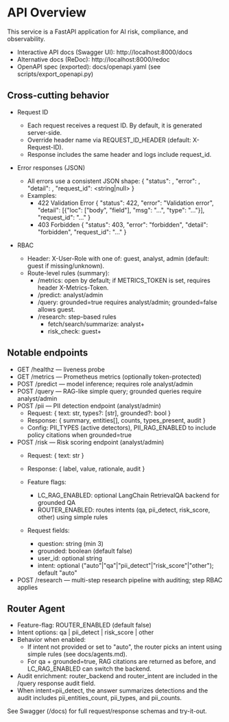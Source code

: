 # API Overview

This service is a FastAPI application for AI risk, compliance, and observability.

- Interactive API docs (Swagger UI): http://localhost:8000/docs
- Alternative docs (ReDoc): http://localhost:8000/redoc
- OpenAPI spec (exported): docs/openapi.yaml (see scripts/export_openapi.py)

## Cross-cutting behavior

- Request ID
  - Each request receives a request ID. By default, it is generated server-side.
  - Override header name via REQUEST_ID_HEADER (default: X-Request-ID).
  - Response includes the same header and logs include request_id.

- Error responses (JSON)
  - All errors use a consistent JSON shape:
    {
      "status": <int>,
      "error": <string>,
      "detail": <any>,
      "request_id": <string|null>
    }
  - Examples:
    - 422 Validation Error
      {
        "status": 422,
        "error": "Validation error",
        "detail": [{"loc": ["body", "field"], "msg": "...", "type": "..."}],
        "request_id": "..."
      }
    - 403 Forbidden
      {
        "status": 403,
        "error": "forbidden",
        "detail": "forbidden",
        "request_id": "..."
      }

- RBAC
  - Header: X-User-Role with one of: guest, analyst, admin (default: guest if missing/unknown).
  - Route-level rules (summary):
    - /metrics: open by default; if METRICS_TOKEN is set, requires header X-Metrics-Token.
    - /predict: analyst/admin
    - /query: grounded=true requires analyst/admin; grounded=false allows guest.
    - /research: step-based rules
      - fetch/search/summarize: analyst+
      - risk_check: guest+

## Notable endpoints

- GET /healthz — liveness probe
- GET /metrics — Prometheus metrics (optionally token-protected)
- POST /predict — model inference; requires role analyst/admin
- POST /query — RAG-like simple query; grounded queries require analyst/admin
- POST /pii — PII detection endpoint (analyst/admin)
  - Request: { text: str, types?: [str], grounded?: bool }
  - Response: { summary, entities[], counts, types_present, audit }
  - Config: PII_TYPES (active detectors), PII_RAG_ENABLED to include policy citations when grounded=true
- POST /risk — Risk scoring endpoint (analyst/admin)
  - Request: { text: str }
  - Response: { label, value, rationale, audit }

  - Feature flags:
    - LC_RAG_ENABLED: optional LangChain RetrievalQA backend for grounded QA
    - ROUTER_ENABLED: routes intents (qa, pii_detect, risk_score, other) using simple rules
  - Request fields:
    - question: string (min 3)
    - grounded: boolean (default false)
    - user_id: optional string
    - intent: optional ("auto"|"qa"|"pii_detect"|"risk_score"|"other"); default "auto"
- POST /research — multi-step research pipeline with auditing; step RBAC applies

## Router Agent

- Feature-flag: ROUTER_ENABLED (default false)
- Intent options: qa | pii_detect | risk_score | other
- Behavior when enabled:
  - If intent not provided or set to "auto", the router picks an intent using simple rules (see docs/agents.md).
  - For qa + grounded=true, RAG citations are returned as before, and LC_RAG_ENABLED can switch the backend.
- Audit enrichment: router_backend and router_intent are included in the /query response audit field.
- When intent=pii_detect, the answer summarizes detections and the audit includes pii_entities_count, pii_types, and pii_counts.


See Swagger (/docs) for full request/response schemas and try-it-out.
